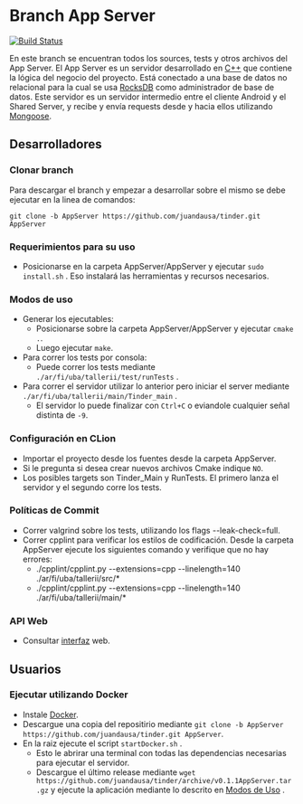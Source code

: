 # Branch App Server

[![Build Status](https://travis-ci.com/juandausa/tinder.svg?token=BQqpkHq7v8pQHzVJzZjB&branch=AppServer)](https://travis-ci.com/juandausa/tinder)

En este branch se encuentran todos los sources, tests y otros archivos del App Server.
El App Server es un servidor desarrollado en [C++](http://www.cplusplus.com/) que contiene la lógica del negocio del proyecto. Está conectado a una base de datos no relacional para la cual se usa [RocksDB](http://rocksdb.org/) como administrador de base de datos.
Este servidor es un servidor intermedio entre el cliente Android y el Shared Server, y recibe y envía requests desde y hacia ellos utilizando [Mongoose](https://www.cesanta.com/products/mongoose). 

## Desarrolladores
### Clonar branch

Para descargar el branch y empezar a desarrollar sobre el mismo se debe ejecutar en la linea de comandos:

`git clone -b AppServer https://github.com/juandausa/tinder.git AppServer`

### Requerimientos para su uso

* Posicionarse en la carpeta AppServer/AppServer y ejecutar ```sudo install.sh``` . Eso instalará las herramientas y recursos necesarios.

### Modos de uso
* Generar los ejecutables:
   * Posicionarse sobre la carpeta AppServer/AppServer y ejecutar ```cmake .```.
   * Luego ejecutar ```make```.
* Para correr los tests por consola:
   * Puede correr los tests mediante ```./ar/fi/uba/tallerii/test/runTests``` .
* Para correr el servidor utilizar lo anterior pero iniciar el server mediante ```./ar/fi/uba/tallerii/main/Tinder_main``` .
   * El servidor lo puede finalizar con ```Ctrl+C``` o eviandole cualquier señal distinta de ```-9```.
   
### Configuración en CLion
* Importar el proyecto desde los fuentes desde la carpeta AppServer.
* Si le pregunta si desea crear nuevos archivos Cmake indique ```NO```.
* Los posibles targets son Tinder_Main y RunTests. El primero lanza el servidor y el segundo corre los tests.

### Políticas de Commit
* Correr valgrind sobre los tests, utilizando los flags --leak-check=full.
* Correr cpplint para verificar los estilos de codificación. Desde la carpeta AppServer ejecute los siguientes comando y verifique que no hay errores:
   * ./cpplint/cpplint.py --extensions=cpp --linelength=140 ./ar/fi/uba/tallerii/src/*
   * ./cpplint/cpplint.py --extensions=cpp --linelength=140 ./ar/fi/uba/tallerii/main/*

### API Web

* Consultar [interfaz](https://docs.google.com/document/d/1lUKozaD6EfZabGmE2GwwCftcE25IU0Tyd3ERx7IhXPM/edit?usp=sharing) web.

## Usuarios

### Ejecutar utilizando Docker
* Instale [Docker](https://www.docker.com/).
* Descargue una copia del repositirio mediante ```git clone -b AppServer https://github.com/juandausa/tinder.git AppServer```.
* En la raiz ejecute el script ```startDocker.sh``` .
   * Esto le abrirar una terminal con todas las dependencias necesarias para ejecutar el servidor.
   * Descargue el último release mediante ```wget https://github.com/juandausa/tinder/archive/v0.1.1AppServer.tar.gz``` y ejecute la aplicación mediante lo descrito en [Modos de Uso](https://github.com/juandausa/tinder/tree/AppServer#modos-de-uso) .
